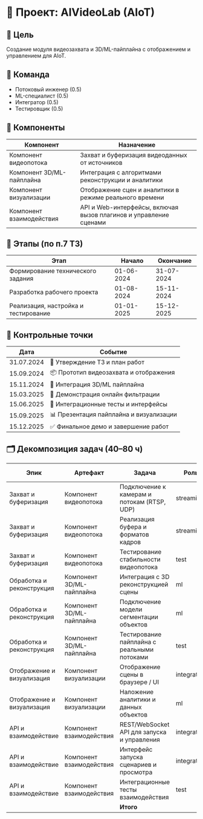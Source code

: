 # 🎯 Проект: AIVideoLab (AIoT)

## 🧠 Цель
Создание модуля видеозахвата и 3D/ML-пайплайна с отображением и управлением для AIoT.

## 👥 Команда
- Потоковый инженер (0.5)
- ML-специалист (0.5)
- Интегратор (0.5)
- Тестировщик (0.5)

## 🔧 Компоненты

| Компонент | Назначение |
|-----------|------------|
| Компонент видеопотока | Захват и буферизация видеоданных от источников |
| Компонент 3D/ML-пайплайна | Интеграция с алгоритмами реконструкции и аналитики |
| Компонент визуализации | Отображение сцен и аналитики в режиме реального времени |
| Компонент взаимодействия | API и Web-интерфейсы, включая вызов плагинов и управление сценами |

## 📅 Этапы (по п.7 ТЗ)

| Этап | Начало | Окончание |
|------|--------|-----------|
| Формирование технического задания | 01-06-2024 | 31-07-2024 |
| Разработка рабочего проекта | 01-08-2024 | 15-11-2024 |
| Реализация, настройка и тестирование | 01-01-2025 | 15-12-2025 |

## 📌 Контрольные точки

| Дата | Событие |
|------|---------|
| 31.07.2024 | 📄 Утверждение ТЗ и план работ |
| 15.09.2024 | 📦 Прототип видеозахвата и отображения |
| 15.11.2024 | 🧠 Интеграция 3D/ML пайплайна |
| 15.03.2025 | 📸 Демонстрация онлайн фильтрации |
| 15.06.2025 | 🧪 Интеграционные тесты и интерфейсы |
| 15.09.2025 | 📊 Презентация пайплайна и визуализации |
| 15.12.2025 | ✅ Финальное демо и завершение работ |

## 🗂️ Декомпозиция задач (40–80 ч)

| Эпик | Артефакт | Задача | Роль | Трудоёмкость (ч) |
|------|-----------|--------|------|------------------|
| Захват и буферизация | Компонент видеопотока | Подключение к камерам и потокам (RTSP, UDP) | streaming | 40 |
| Захват и буферизация | Компонент видеопотока | Реализация буфера и форматов кадров | streaming | 48 |
| Захват и буферизация | Компонент видеопотока | Тестирование стабильности видеопотока | test | 40 |
| Обработка и реконструкция | Компонент 3D/ML-пайплайна | Интеграция с 3D реконструкцией сцены | ml | 64 |
| Обработка и реконструкция | Компонент 3D/ML-пайплайна | Подключение модели сегментации объектов | ml | 56 |
| Обработка и реконструкция | Компонент 3D/ML-пайплайна | Тестирование пайплайна с реальными потоками | test | 48 |
| Отображение и визуализация | Компонент визуализации | Отображение сцены в браузере / UI | integration | 48 |
| Отображение и визуализация | Компонент визуализации | Наложение аналитики и данных объектов | ml | 48 |
| API и взаимодействие | Компонент взаимодействия | REST/WebSocket API для запуска и управления | integration | 40 |
| API и взаимодействие | Компонент взаимодействия | Интерфейс запуска сценариев и просмотра | integration | 40 |
| API и взаимодействие | Компонент взаимодействия | Интеграционные тесты взаимодействия | test | 40 |
|  |  | **Итого** |  | 512 |
